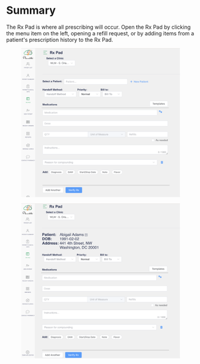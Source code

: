 # Summary

The Rx Pad is where all prescribing will occur. Open the Rx Pad by clicking the menu item on the left, opening a refill request, or by adding items from a patient's prescription history to the Rx Pad.

<figure><img src="../.gitbook/assets/image (67).png" alt=""><figcaption></figcaption></figure>

<figure><img src="../.gitbook/assets/image (68).png" alt=""><figcaption></figcaption></figure>
